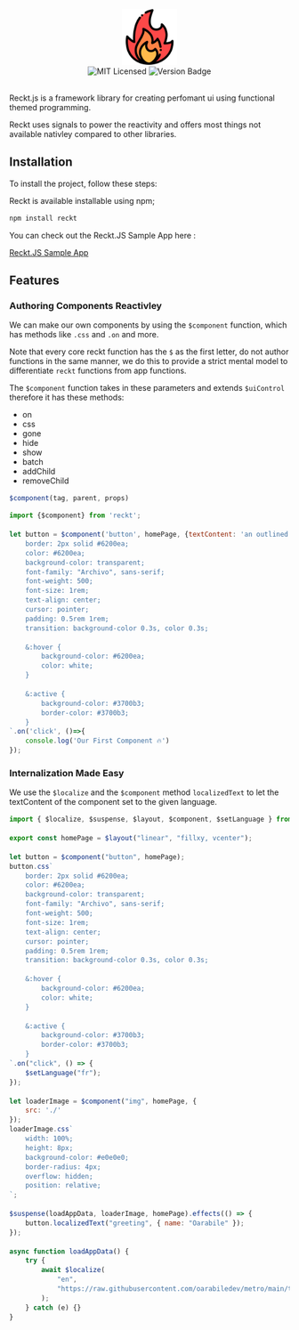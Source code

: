 
<div align="center"><img src=".src/.images/fire.png" width="100" /></div>

<div align="center">
<img alt="MIT Licensed" src="https://img.shields.io/badge/license-MIT-blue.svg">
<img alt="Version Badge" src="https://img.shields.io/badge/version-0.0.1-brightgreen.svg">
</div>

<br>

Reckt.js is a framework library for creating perfomant ui using functional themed programming.

Reckt uses signals to power the reactivity and offers most things not available nativley compared to other libraries.

## Installation

To install the project, follow these steps:

Reckt is available installable using npm;

```bash
npm install reckt
```

You can check out the Reckt.JS Sample App here :

[Reckt.JS Sample App](randomString)

## Features

### Authoring Components Reactivley

We can make our own components by using the `$component` function, which has methods like `.css` and `.on` and more.

Note that every core reckt function has the `$` as the first letter, do not author functions in the same manner, we do this to provide a strict mental model to differentiate `reckt` functions from app functions.

The `$component` function takes in these parameters and extends `$uiControl` therefore it has these methods:

- on
- css
- gone
- hide
- show
- batch
- addChild
- removeChild

```javascript
$component(tag, parent, props)
```

```javascript
import {$component} from 'reckt';

let button = $component('button', homePage, {textContent: 'an outlined button'}).css`
    border: 2px solid #6200ea;
    color: #6200ea;
    background-color: transparent; 
    font-family: "Archivo", sans-serif;
    font-weight: 500; 
    font-size: 1rem;
    text-align: center;
    cursor: pointer;
    padding: 0.5rem 1rem; 
    transition: background-color 0.3s, color 0.3s;
    
    &:hover {
        background-color: #6200ea; 
        color: white; 
    }

    &:active {
        background-color: #3700b3; 
        border-color: #3700b3; 
    }
`.on('click', ()=>{
    console.log('Our First Component 🔥')
});
```

### Internalization Made Easy

We use the `$localize` and the `$component` method `localizedText` to let the textContent of the component set to the given language.

```javascript
import { $localize, $suspense, $layout, $component, $setLanguage } from "../.src/reckt.core.js";

export const homePage = $layout("linear", "fillxy, vcenter");

let button = $component("button", homePage);
button.css`
    border: 2px solid #6200ea;
    color: #6200ea;
    background-color: transparent; 
    font-family: "Archivo", sans-serif;
    font-weight: 500; 
    font-size: 1rem;
    text-align: center;
    cursor: pointer;
    padding: 0.5rem 1rem; 
    transition: background-color 0.3s, color 0.3s;
    
    &:hover {
        background-color: #6200ea; 
        color: white; 
    }

    &:active {
        background-color: #3700b3; 
        border-color: #3700b3; 
    }
`.on("click", () => {
    $setLanguage("fr");
});

let loaderImage = $component("img", homePage, {
    src: './'
});
loaderImage.css`
    width: 100%;
    height: 8px;
    background-color: #e0e0e0;
    border-radius: 4px;
    overflow: hidden;
    position: relative;
`;

$suspense(loadAppData, loaderImage, homePage).effects(() => {
    button.localizedText("greeting", { name: "Oarabile" });
});

async function loadAppData() {
    try {
        await $localize(
            "en",
            "https://raw.githubusercontent.com/oarabiledev/metro/main/translations.json"
        );
    } catch (e) {}
}
```
